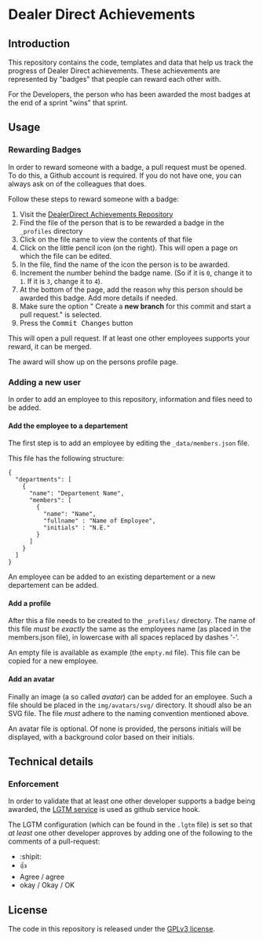 # Dealer Direct Achievements

## Introduction

This repository contains the code, templates and data that help us track the progress
of Dealer Direct achievements. These achievements are represented by "badges" that 
people can reward each other with.

For the Developers, the person who has been awarded the most badges at the end of a sprint "wins" that sprint.

## Usage

### Rewarding Badges

In order to reward someone with a badge, a pull request must be opened. To do this,
a Github account is required. If you do not have one, you can always ask on of the
colleagues that does.

Follow these steps to reward someone with a badge:

1. Visit the [DealerDirect Achievements Repository](https://github.com/DealerDirect/Achievements/)
2. Find the file of the person that is to be rewarded a badge in the `_profiles` directory
3. Click on the file name to view the contents of that file
4. Click on the little pencil icon (on the right). This will open a page on which the file can be edited.
5. In the file, find the name of the icon the person is to be awarded.
6. Increment the number behind the badge name. (So if it is `0`, change it to `1`. If it is `3`, change it to `4`).
7. At the bottom of the page, add the reason why this person should be awarded this badge. Add more details if needed.
8. Make sure the option " Create a **new branch** for this commit and start a pull request." is selected.
9. Press the <kbd>Commit Changes</kbd> button

This will open a pull request. If at least one other employees supports your reward, it can be merged.

The award will show up on the persons profile page.

### Adding a new user

In order to add an employee to this repository, information and files need to be added.

#### Add the employee to a departement

The first step is to add an employee by editing the `_data/members.json` file.

This file has the following structure: 

```
{
  "departments": [
    {
      "name": "Departement Name",
      "members": [
        {
          "name": "Name",
          "fullname" : "Name of Employee",
          "initials" : "N.E."
        }
      ]
    }
  ]
}
```

An employee can be added to an existing departement or a new departement can be added.

#### Add a profile

After this a file needs to be created to the `_profiles/` directory. The name of this
file _must_ be _exactly_ the same as the employees name (as placed in the members.json file),
in lowercase with all spaces replaced by dashes '-'.

An empty file is available as example (the `empty.md` file). This file can be copied for a new employee.

#### Add an avatar

Finally an image (a so called _avatar_) can be added for an employee. Such a file
should be placed in the `img/avatars/svg/` directory. It shoudl also be an SVG file.
The file _must_ adhere to the naming convention mentioned above.

An avatar file is optional. Of none is provided, the persons initials will be displayed,
with a background color based on their initials.

## Technical details

### Enforcement

In order to validate that at least one other developer supports a badge being awarded, the [LGTM service](https://lgtm.co/)
is used as github service hook.

The LGTM configuration (which can be found in the `.lgtm` file) is set so that _at least_ one other developer approves
 by adding one of the following to the comments of a pull-request:

 - :shipit:
 - :+1:
 - Agree / agree
 - okay / Okay / OK

## License

The code in this repository is released under the [GPLv3 license](LICENSE).